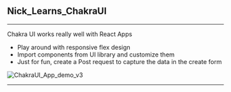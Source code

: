## Nick_Learns_ChakraUI

---

Chakra UI works really well with React Apps

- Play around with responsive flex design
- Import components from UI library and customize them
- Just for fun, create a Post request to capture the data in the create form


![ChakraUI_App_demo_v3](https://github.com/Ice-and-Rock/Nick_Learns_ChakraUI/assets/124932222/2c2b03ff-7fe5-4eca-9e33-15172fdb414f)



---


